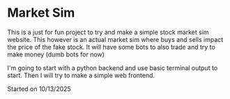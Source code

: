 # Market Sim

This is a just for fun project to try and make a simple stock market sim website. This however is an actual market sim where buys and sells impact the price of the fake stock. It will have some bots to also trade and try to make money (dumb bots for now)

I'm going to start with a python backend and use basic terminal output to start. Then I will try to make a simple web frontend.

Started on 10/13/2025
